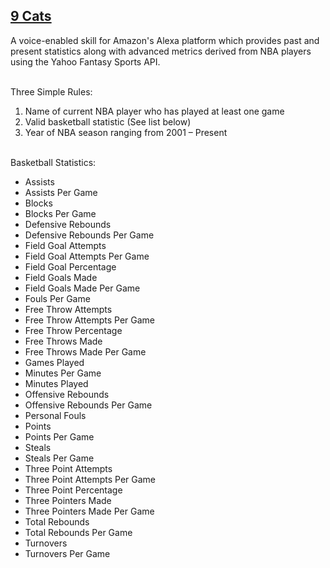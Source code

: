 ## [9 Cats](http://alexa.amazon.com)

A voice-enabled skill for Amazon's Alexa platform which provides past and present statistics along with advanced metrics derived from NBA players using the Yahoo Fantasy Sports API.

<br>
Three Simple Rules:

1. Name of current NBA player who has played at least one game
2. Valid basketball statistic (See list below)
3. Year of NBA season ranging from 2001 – Present

<br>
Basketball Statistics:
 
* Assists
* Assists Per Game
* Blocks
* Blocks Per Game
* Defensive Rebounds
* Defensive Rebounds Per Game
* Field Goal Attempts
* Field Goal Attempts Per Game
* Field Goal Percentage
* Field Goals Made
* Field Goals Made Per Game
* Fouls Per Game
* Free Throw Attempts
* Free Throw Attempts Per Game
* Free Throw Percentage
* Free Throws Made
* Free Throws Made Per Game
* Games Played
* Minutes Per Game
* Minutes Played
* Offensive Rebounds
* Offensive Rebounds Per Game
* Personal Fouls
* Points
* Points Per Game
* Steals
* Steals Per Game
* Three Point Attempts
* Three Point Attempts Per Game
* Three Point Percentage
* Three Pointers Made
* Three Pointers Made Per Game
* Total Rebounds
* Total Rebounds Per Game
* Turnovers
* Turnovers Per Game